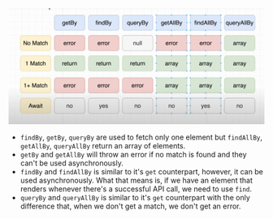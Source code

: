 
![Differences](/assets/images/2022-07-26-10-24-14.png)

- `findBy`, `getBy`, `queryBy` are used to fetch only one element but `findAllBy`, `getAllBy`, `queryAllBy` return an array of elements.
- `getBy` and `getAllBy` will throw an error if no match is found and they can't be used asynchronously.
- `findBy` and `findAllBy` is similar to it's `get` counterpart, however, it can be used asynchronously. What that means is, if we have an element that renders whenever there's a successful API call, we need to use `find`.
- `queryBy` and `queryAllBy` is similar to it's `get` counterpart with the only difference that, when we don't get a match, we don't get an error.
